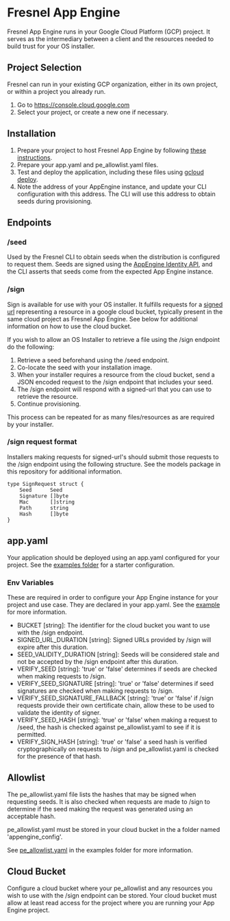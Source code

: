 # Fresnel App Engine

Fresnel App Engine runs in your Google Cloud Platform (GCP) project. It serves
as the intermediary between a client and the resources needed to build trust for
your OS installer.

## Project Selection

Fresnel can run in your existing GCP organization, either in its own project, or
within a project you already run.

1.  Go to https://console.cloud.google.com
1.  Select your project, or create a new one if necessary.

## Installation

1.  Prepare your project to host Fresnel App Engine by following
    [these instructions](https://cloud.google.com/appengine/docs/standard/go/console).
1.  Prepare your app.yaml and pe_allowlist.yaml files.
1.  Test and deploy the application, including these files using
    [gcloud deploy](https://cloud.google.com/appengine/docs/standard/go/testing-and-deploying-your-app#deploying_your_application).
1.  Note the address of your AppEngine instance, and update your CLI
    configuration with this address. The CLI will use this address to obtain
    seeds during provisioning.

## Endpoints

### /seed

Used by the Fresnel CLI to obtain seeds when the distribution is configured to
request them. Seeds are signed using the
[AppEngine Identity API](https://cloud.google.com/appengine/docs/standard/go111/appidentity#asserting_identity_to_third-party_services),
and the CLI asserts that seeds come from the expected App Engine instance.

### /sign

Sign is available for use with your OS installer. It fulfills requests for a
[signed url](https://cloud.google.com/storage/docs/access-control/signed-urls)
representing a resource in a google cloud bucket, typically present in the same
cloud project as Fresnel App Engine. See below for additional information on how
to use the cloud bucket.

If you wish to allow an OS Installer to retrieve a file using the /sign endpoint
do the following:

1.  Retrieve a seed beforehand using the /seed endpoint.
1.  Co-locate the seed with your installation image.
1.  When your installer requires a resource from the cloud bucket, send a JSON
    encoded request to the /sign endpoint that includes your seed.
1.  The /sign endpoint will respond with a signed-url that you can use to
    retrieve the resource.
1.  Continue provisioning.

This process can be repeated for as many files/resources as are required by your
installer.

### /sign request format

Installers making requests for signed-url's should submit those requests to the
/sign endpoint using the following structure. See the models package in this
repository for additional information.

```
type SignRequest struct {
    Seed      Seed
    Signature []byte
    Mac       []string
    Path      string
    Hash      []byte
}
```

## app.yaml

Your application should be deployed using an app.yaml configured for your
project. See the [examples folder](examples/default.yaml) for a starter
configuration.

### Env Variables

These are required in order to configure your App Engine instance for your
project and use case. They are declared in your app.yaml. See the
[example](examples/default.yaml) for more information.

*   BUCKET [string]: The identifier for the cloud bucket you want to use with
    the /sign endpoint.
*   SIGNED_URL_DURATION [string]: Signed URLs provided by /sign will expire
    after this duration.
*   SEED_VALIDITY_DURATION [string]: Seeds will be considered stale and not be
    accepted by the /sign endpoint after this duration.
*   VERIFY_SEED [string]: 'true' or 'false' determines if seeds are checked when
    making requests to /sign.
*   VERIFY_SEED_SIGNATURE [string]: 'true' or 'false' determines if seed
    signatures are checked when making requests to /sign.
*   VERIFY_SEED_SIGNATURE_FALLBACK [string]: 'true' or 'false' if /sign requests
    provide their own certificate chain, allow these to be used to validate the
    identity of signer.
*   VERIFY_SEED_HASH [string]: 'true' or 'false' when making a request to /seed,
    the hash is checked against pe_allowlist.yaml to see if it is permitted.
*   VERIFY_SIGN_HASH [string]: 'true' or 'false' a seed hash is verified
    cryptographically on requests to /sign and pe_allowlist.yaml is checked for
    the presence of that hash.

## Allowlist

The pe_allowlist.yaml file lists the hashes that may be signed when requesting
seeds. It is also checked when requests are made to /sign to determine if the
seed making the request was generated using an acceptable hash.

pe_allowlist.yaml must be stored in your cloud bucket in the a folder named
'appengine_config'.

See [pe_allowlist.yaml](examples/pe_allowlist.yaml) in the examples folder for
more information.

## Cloud Bucket

Configure a cloud bucket where your pe_allowlist and any resources you wish to
use with the /sign endpoint can be stored. Your cloud bucket must allow at least
read access for the project where you are running your App Engine project.
